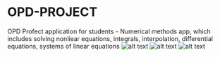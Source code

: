 # OPD-PROJECT
OPD Profect application for students - Numerical methods app, which includes solving nonliear equations, integrals, interpolation, differential equations, systems of linear equations
![alt text](http://images.vfl.ru/ii/1621499602/d66af23d/34519517.png)
![alt text](http://images.vfl.ru/ii/1621499621/be00851b/34519520.png)
![alt text](http://images.vfl.ru/ii/1621499643/24a09ec7/34519525.png)
